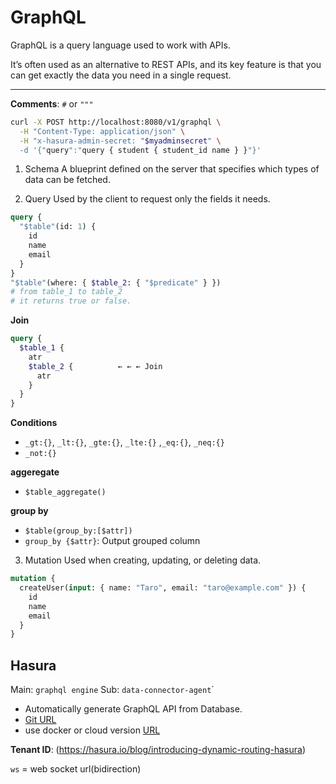 # GraphQL

GraphQL is a query language used to work with APIs.

It’s often used as an alternative to REST APIs, and its key feature is that you can get exactly the data you need in a single request.

---

**Comments**:  `#` or `"""`

```bash
curl -X POST http://localhost:8080/v1/graphql \
  -H "Content-Type: application/json" \
  -H "x-hasura-admin-secret: "$myadminsecret" \
  -d '{"query":"query { student { student_id name } }"}'
```

1. Schema
    A blueprint defined on the server that specifies which types of data can be fetched.


2. Query
Used by the client to request only the fields it needs.
```graphql
query {
  "$table"(id: 1) {
    id
    name
    email
  }
}
"$table"(where: { $table_2: { "$predicate" } }) 
# from table_1 to table_2
# it returns true or false.                                         
```
**Join**
```graphql
query {
  $table_1 {
    atr
    $table_2 {          ← ← ← Join
      atr
    }
  }
}
```
**Conditions**
* `_gt:{}`, `_lt:{}`, `_gte:{}`, `_lte:{}` ,`_eq:{}`, `_neq:{}`
* `_not:{}`

**aggeregate**
* `$table_aggregate()`

**group by**
* `$table(group_by:[$attr])`
* `group_by {$attr}`: Output grouped column

3. Mutation
Used when creating, updating, or deleting data.
```graphql
mutation {
  createUser(input: { name: "Taro", email: "taro@example.com" }) {
    id
    name
    email
  }
}

```


## Hasura
Main: `graphql engine`
Sub: `data-connector-agent`´

* Automatically generate GraphQL API from Database.
* [Git URL](https://github.com/hasura/graphql-engine)
* use docker or cloud version [URL](https://cloud.hasura.io)

**Tenant ID**:
(https://hasura.io/blog/introducing-dynamic-routing-hasura)

`ws` = web socket url(bidirection)
